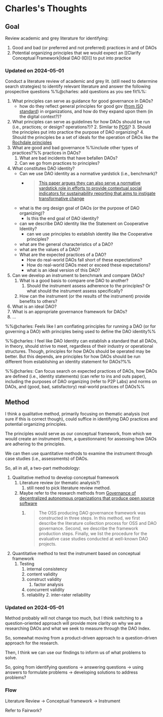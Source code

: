 # Charles's Thoughts

## Goal

Review academic and grey literature for identifying:

1. Good and bad (or preferred and not preferred) practices in and of DAOs
2. Potential organizing principles that we would expect an [[Clarify Conceptual Framework|Ideal DAO (ID)]] to put into practice
### Updated on 2024-05-01

Conduct a literature review of academic and grey lit. (still need to determine search strategies) to identify relevant literature and answer the following prospective questions %%@charles: add questions as you see fit%%:

1. What principles can serve as guidance for good governance in DAOs?
	- how do they reflect general principles for good gov ([from ISO standard](https://committee.iso.org/ISO_37000_Governance)) in organizations, and how do they expand upon them (in the digital context?)?
2. What principles can serve as guidelines for how DAOs should be run (i.e., practices; or design? operations?)?
	2. Similar to [POSI](https://openscholarlyinfrastructure.org/about/)?
	3. Should the principles put into practice the purpose of DAO organizing?
	4. Should the principles be a set of ideals for the operation of DAOs like the [Rochdale principles](https://en.wikipedia.org/wiki/Rochdale_Principles)
3. What are good and bad governance %%include other types of practices?%% practices in DAOs?
	1. What are bad incidents that have befallen DAOs?
	2. Can we go from practices to principles?
4. What constitutes DAO identity? 
	- Can we use DAO identity as a normative yardstick (i.e., benchmark)?
		- > [This paper argues they can also serve a normative yardstick role in efforts to provide contextual social indicators for sustainability reporting that aims to instigate transformative change](https://onlinelibrary.wiley.com/doi/abs/10.1111/apce.12362)
	- what is the org design goal of DAOs (or the purpose of DAO organizing)? 
		- Is this the end goal of DAO identity?
	- can we describe DAO identity like the Statement on Cooperative Identity?
		- can we use principles to establish identity like the Cooperative principles?
	- what are the general characteristics of a DAO?
	- what are the values of a DAO?
	- What are the expected practices of a DAO?
		- How do real-world DAOs fall short of these expectations?
		- How do real-world DAOs meet or exceed these expectations?
		- what is an ideal version of this DAO?
1. Can we develop an instrument to benchmark and compare DAOs?
	1. What is a good basis to compare one DAO to another?
		1. Should the instrument assess adherence to the principles? Or what should the instrument assess specifically?
	2. How can the instrument (or the results of the instrument) provide benefits to others?
2. What is an ideal DAO?
3. What is an appropriate governance framework for DAOs?
4. ...

%%@charles: Feels like I am conflating principles for running a DAO (or for governing a DAO) with principles being used to define the DAO identity%%

%%@charles: I feel like DAO Identity can establish a standard that all DAOs, in theory, should strive to meet, regardless of their industry or operational structures. Though, principles for how DAOs should be operated may be better. But this depends, are principles for how DAOs should be run different from establishing an identity statement for DAOs?%%

%%@charles: Can focus search on expected practices of DAOs, how DAOs are defined (i.e., identity statements) (can refer to ins and outs paper), including the purposes of DAO organizing (refer to P2P Labs) and norms on DAOs, and (good, bad, satisfactory) real-world practices of DAOs%%
## Method

I think a qualitative method, primarily focusing on thematic analysis (not sure if this is correct though), could suffice in identifying DAO practices and potential organizing principles. 

The principles would serve as our conceptual framework, from which we would create an instrument (here, a questionnaire) for assessing how DAOs are adhering to the principles.

We can then use quantitative methods to examine the instrument through case studies (i.e., assessments) of DAOs. 

So, all in all, a two-part methodology:

1. Qualitative method to develop conceptual framework
	1. Literature review (or thematic analysis?)
		1. still need to pick literature review method.
	2. Maybe refer to the research methods from [Governance of decentralized autonomous organizations that produce open source software](https://www.sciencedirect.com/science/article/pii/S2096720923000416#se0080)
		1. > The OSS producing DAO governance framework was constructed in three steps. In this method, we first describe the literature collection process for OSS and DAO governance. Second, we describe the framework production steps. Finally, we list the procedure for the evaluative case studies conducted at well-known DAO projects.
2. Quantitative method to test the instrument based on conceptual framework
	1. Testing
		1. internal consistency
		3. content validity
		4. construct validity
			1. factor analysis
		5. concurrent validity
		6. reliability
			2. inter-rater reliability

### Updated on 2024-05-01
Method probably will not change too much, but I think switching to a question-oriented approach will provide more clarity on why we are researching DAOs and what we seek to measure through the DAO Index.

So, somewhat moving from a product-driven approach to a question-driven approach for the research.

Then, I think we can use our findings to inform us of what problems to solve.

So, going from identifying questions -> answering questions -> using answers to formulate problems -> developing solutions to address problems?

### Flow
Literature Review -> Conceptual framework -> Instrument

Refer to Fairwork?

